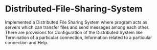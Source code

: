 # Distributed-File-Sharing-System
Implemented a Distributed File Sharing System where program acts as servers which can transfer files and send messages among each other. There are provisions for Configuration of the Distributed System like Termination of a particular connection, Information related to a particular connection and Help.

